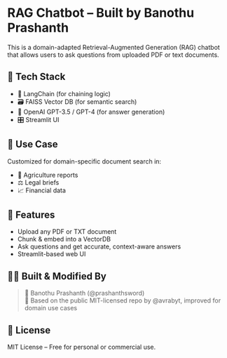 # RAG Chatbot – Built by Banothu Prashanth

This is a domain-adapted Retrieval-Augmented Generation (RAG) chatbot that allows users to ask questions from uploaded PDF or text documents.

## 🔧 Tech Stack

- 🧠 LangChain (for chaining logic)
- 🗃️ FAISS Vector DB (for semantic search)
- 💬 OpenAI GPT-3.5 / GPT-4 (for answer generation)
- 🎛️ Streamlit UI

## 🎯 Use Case

Customized for domain-specific document search in:
- 📄 Agriculture reports
- ⚖️ Legal briefs
- 📈 Financial data

## 🚀 Features

- Upload any PDF or TXT document
- Chunk & embed into a VectorDB
- Ask questions and get accurate, context-aware answers
- Streamlit-based web UI

## 👨‍💻 Built & Modified By

> 🔸 Banothu Prashanth (@prashanthsword)  
> 🔹 Based on the public MIT-licensed repo by @avrabyt, improved for domain use cases

## 📜 License

MIT License – Free for personal or commercial use.











